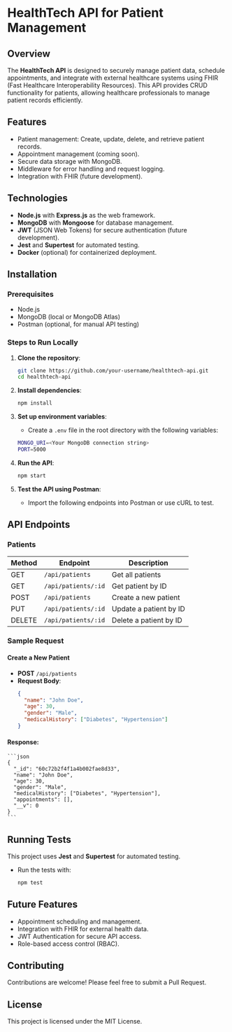 # HealthTech API for Patient Management

## Overview
The **HealthTech API** is designed to securely manage patient data, schedule appointments, and integrate with external healthcare systems using FHIR (Fast Healthcare Interoperability Resources). This API provides CRUD functionality for patients, allowing healthcare professionals to manage patient records efficiently.

## Features 
- Patient management: Create, update, delete, and retrieve patient records.
- Appointment management (coming soon).
- Secure data storage with MongoDB.
- Middleware for error handling and request logging.
- Integration with FHIR (future development).

## Technologies
- **Node.js** with **Express.js** as the web framework.
- **MongoDB** with **Mongoose** for database management.
- **JWT** (JSON Web Tokens) for secure authentication (future development).
- **Jest** and **Supertest** for automated testing.
- **Docker** (optional) for containerized deployment.

## Installation

### Prerequisites
- Node.js
- MongoDB (local or MongoDB Atlas)
- Postman (optional, for manual API testing)

### Steps to Run Locally

1. **Clone the repository**:
    ```bash
    git clone https://github.com/your-username/healthtech-api.git
    cd healthtech-api
    ```

2. **Install dependencies**:
    ```bash
    npm install
    ```

3. **Set up environment variables**:
    - Create a `.env` file in the root directory with the following variables:
    ```bash
    MONGO_URI=<Your MongoDB connection string>
    PORT=5000
    ```

4. **Run the API**:
    ```bash
    npm start
    ```

5. **Test the API using Postman**:
    - Import the following endpoints into Postman or use cURL to test.

## API Endpoints

### Patients

| Method | Endpoint              | Description                  |
|--------|-----------------------|------------------------------|
| GET    | `/api/patients`        | Get all patients              |
| GET    | `/api/patients/:id`    | Get patient by ID             |
| POST   | `/api/patients`        | Create a new patient          |
| PUT    | `/api/patients/:id`    | Update a patient by ID        |
| DELETE | `/api/patients/:id`    | Delete a patient by ID        |

### Sample Request

#### Create a New Patient
- **POST** `/api/patients`
- **Request Body**:
    ```json
    {
      "name": "John Doe",
      "age": 30,
      "gender": "Male",
      "medicalHistory": ["Diabetes", "Hypertension"]
    }
    ```

#### Response:
    ```json
    {
      "_id": "60c72b2f4f1a4b002fae8d33",
      "name": "John Doe",
      "age": 30,
      "gender": "Male",
      "medicalHistory": ["Diabetes", "Hypertension"],
      "appointments": [],
      "__v": 0
    }
    ```

## Running Tests

This project uses **Jest** and **Supertest** for automated testing.

- Run the tests with:
    ```bash
    npm test
    ```

## Future Features
- Appointment scheduling and management.
- Integration with FHIR for external health data.
- JWT Authentication for secure API access.
- Role-based access control (RBAC).

## Contributing
Contributions are welcome! Please feel free to submit a Pull Request.

## License
This project is licensed under the MIT License.
